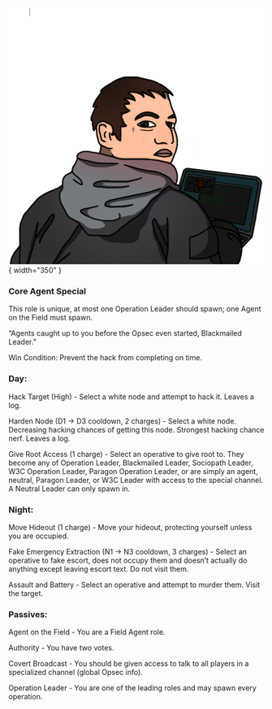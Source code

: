 ![blackmailedleader.png](Images/blackmailedleader.png){ width="350" }

### **Core Agent Special**

This role is unique, at most one Operation Leader should spawn; one Agent on the Field must spawn.

“Agents caught up to you before the Opsec even started, Blackmailed Leader.”

Win Condition: Prevent the hack from completing on time.

### **Day:**

Hack Target (High) - Select a white node and attempt to hack it. Leaves a log.

Harden Node (D1 -> D3 cooldown, 2 charges) - Select a white node. Decreasing hacking chances of getting this node. Strongest hacking chance nerf. Leaves a log.

Give Root Access (1 charge) - Select an operative to give root to. They become any of Operation Leader, Blackmailed Leader, Sociopath Leader, W3C Operation Leader, Paragon Operation Leader, or are simply an agent, neutral, Paragon Leader, or W3C Leader with access to the special channel. A Neutral Leader can only spawn in.

### **Night:**

Move Hideout (1 charge) - Move your hideout, protecting yourself unless you are occupied.

Fake Emergency Extraction (N1 -> N3 cooldown, 3 charges) - Select an operative to fake escort, does not occupy them and doesn’t actually do anything except leaving escort text. Do not visit them.

Assault and Battery - Select an operative and attempt to murder them. Visit the target.

### **Passives:**

Agent on the Field - You are a Field Agent role.

Authority - You have two votes.

Covert Broadcast - You should be given access to talk to all players in a specialized channel (global Opsec info).

Operation Leader - You are one of the leading roles and may spawn every operation.